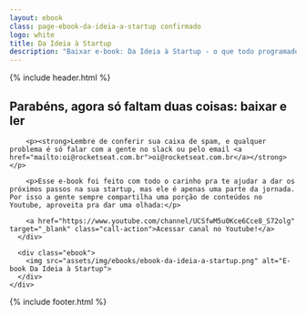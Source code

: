 ```yaml
---
layout: ebook
class: page-ebook-da-ideia-a-startup confirmado
logo: white
title: Da Ideia à Startup
description: "Baixar e-book: Da Ideia à Startup - o que todo programador precisa saber para tirar a ideia do papel e dar vida à sua própria startup"
---
```


<div id="primary-content">
  {% include header.html %}

  <section>
    <div class="container">
      <div class="content">
        <h1>Parabéns, agora só faltam duas coisas: baixar e ler</h1>

        <p><strong>Lembre de conferir sua caixa de spam, e qualquer problema é só falar com a gente no slack ou pelo email <a href="mailto:oi@rocketseat.com.br">oi@rocketseat.com.br</a></strong></p>

        <p>Esse e-book foi feito com todo o carinho pra te ajudar a dar os próximos passos na sua startup, mas ele é apenas uma parte da jornada. Por isso a gente sempre compartilha uma porção de conteúdos no Youtube, aproveita pra dar uma olhada:</p>

        <a href="https://www.youtube.com/channel/UCSfwM5u0Kce6Cce8_S72olg" target="_blank" class="call-action">Acessar canal no Youtube!</a>
      </div>

      <div class="ebook">
        <img src="assets/img/ebooks/ebook-da-ideia-a-startup.png" alt="E-book Da Ideia à Startup">
      </div>
    </div>
  </section>
</div>

<div id="footer-container">
  {% include footer.html %}
</div>

<script>
  fbq('track', 'Lead');
</script>
